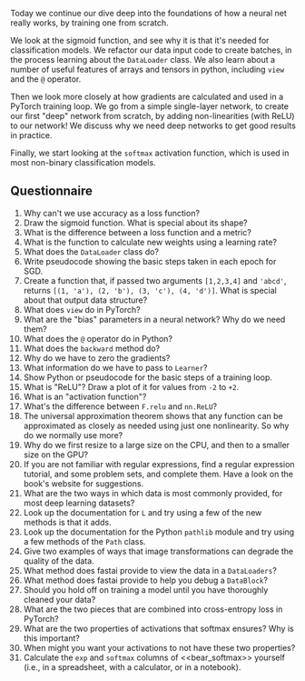 Today we continue our dive deep into the foundations of how a neural net really works, by training one from scratch.

We look at the sigmoid function, and see why it is that it's needed for classification models. We refactor our data input code to create batches, in the process learning about the `DataLoader` class. We also learn about a number of useful features of arrays and tensors in python, including `view` and the `@` operator.

Then we look more closely at how gradients are calculated and used in a PyTorch training loop. We go from a simple single-layer network, to create our first "deep" network from scratch, by adding non-linearities (with ReLU) to our network! We discuss why we need deep networks to get good results in practice.

Finally, we start looking at the `softmax` activation function, which is used in most non-binary classification models.

## Questionnaire

1. Why can't we use accuracy as a loss function?
1. Draw the sigmoid function. What is special about its shape?
1. What is the difference between a loss function and a metric?
1. What is the function to calculate new weights using a learning rate?
1. What does the `DataLoader` class do?
1. Write pseudocode showing the basic steps taken in each epoch for SGD.
1. Create a function that, if passed two arguments `[1,2,3,4]` and `'abcd'`, returns `[(1, 'a'), (2, 'b'), (3, 'c'), (4, 'd')]`. What is special about that output data structure?
1. What does `view` do in PyTorch?
1. What are the "bias" parameters in a neural network? Why do we need them?
1. What does the `@` operator do in Python?
1. What does the `backward` method do?
1. Why do we have to zero the gradients?
1. What information do we have to pass to `Learner`?
1. Show Python or pseudocode for the basic steps of a training loop.
1. What is "ReLU"? Draw a plot of it for values from `-2` to `+2`.
1. What is an "activation function"?
1. What's the difference between `F.relu` and `nn.ReLU`?
1. The universal approximation theorem shows that any function can be approximated as closely as needed using just one nonlinearity. So why do we normally use more?
1. Why do we first resize to a large size on the CPU, and then to a smaller size on the GPU?
1. If you are not familiar with regular expressions, find a regular expression tutorial, and some problem sets, and complete them. Have a look on the book's website for suggestions.
1. What are the two ways in which data is most commonly provided, for most deep learning datasets?
1. Look up the documentation for `L` and try using a few of the new methods is that it adds.
1. Look up the documentation for the Python `pathlib` module and try using a few methods of the `Path` class.
1. Give two examples of ways that image transformations can degrade the quality of the data.
1. What method does fastai provide to view the data in a `DataLoaders`?
1. What method does fastai provide to help you debug a `DataBlock`?
1. Should you hold off on training a model until you have thoroughly cleaned your data?
1. What are the two pieces that are combined into cross-entropy loss in PyTorch?
1. What are the two properties of activations that softmax ensures? Why is this important?
1. When might you want your activations to not have these two properties?
1. Calculate the `exp` and `softmax` columns of <<bear_softmax>> yourself (i.e., in a spreadsheet, with a calculator, or in a notebook).
